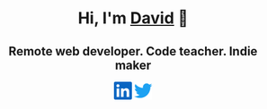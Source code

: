 <h1 align="center">Hi, I'm <a href="https://davidmaillo.com" target="_blank">David</a> 👋</h1>

<h2 align="center">Remote web developer. Code teacher. Indie maker</h2>

<p align="center">
  <a href="https://www.linkedin.com/in/davidmaillo"><img alt="LinkedIn" title="LinkedIn" height="32" width="32" src="assets/linkedin.svg"></a>
  <a href="https://twitter.com/davidmaillo"><img alt="Twitter" title="Twitter" height="32" width="32" src="assets/twitter.svg"></a>
</p>
